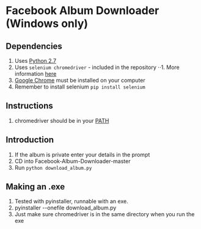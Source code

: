 Facebook Album Downloader (Windows only)
======

## Dependencies
1. Uses [Python 2.7](https://www.python.org/download/releases/2.7/)
2. Uses `selenium chromedriver` - included in the repository
⋅⋅1. More information [here](https://sites.google.com/a/chromium.org/chromedriver/getting-started)
3. [Google Chrome](https://www.google.com/chrome/browser/desktop/) must be installed on your computer
4. Remember to install selenium `pip install selenium`

## Instructions
1. chromedriver should be in your [PATH](http://chromedriver.storage.googleapis.com/index.html?path=2.20/)

## Introduction
1. If the album is private enter your details in the prompt
2. CD into Facebook-Album-Downloader-master
3. Run `python download_album.py`

## Making an .exe
1. Tested with pyinstaller, runnable with an exe.
2. pyinstaller --onefile download_album.py
3. Just make sure chromedriver is in the same directory when you run the exe
